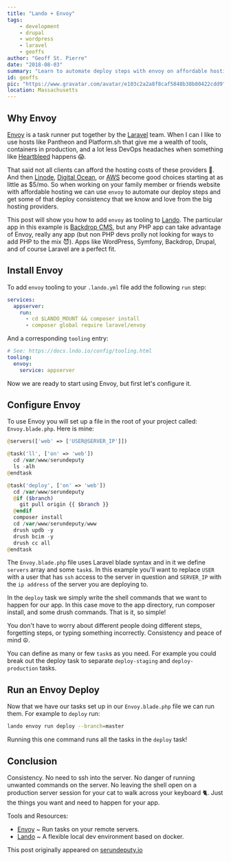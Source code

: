 ```yaml
---
title: "Lando + Envoy"
tags:
    - development
    - drupal
    - wordpress
    - laravel
    - geoffs
author: "Geoff St. Pierre"
date: "2018-08-03"
summary: "Learn to automate deploy steps with envoy on affordable hosting."
id: geoffs
pic: "https://www.gravatar.com/avatar/e103c2a2a8f8caf5848b38b80422cdd9"
location: Massachusetts
---
```


Why Envoy
---------

<a href="https://laravel.com/docs/5.6/envoy">Envoy</a> is a task runner put together by the <a href="https://laravel.com">Laravel</a> team. When I can I like to use hosts like Pantheon and Platform.sh that give me a wealth of tools, containers in production, and a lot less DevOps headaches when something like <a href="http://heartbleed.com/">Heartbleed</a> happens 😱. 

That said not all clients can afford the hosting costs of these providers 💸. And then <a href="https://linode.com">Linode</a>, <a href="https://www.digitalocean.com">Digital Ocean</a>, or <a href="https://aws.amazon.com/what-is-cloud-computing/?sc_channel=PS&sc_campaign=acquisition_US&sc_publisher=google&sc_medium=ACQ-P%7CPS-GO%7CBrand%7CSU%7CCore%7CCore%7CUS%7CEN%7CText&sc_content=sitelink&sc_detail=aws&sc_category=core&sc_segment=what_is_cloud_computing&sc_matchtype=e&sc_country=US&s_kwcid=AL!4422!3!280392801017!e!!g!!aws&ef_id=WgzYSgAAAGNYiE_V:20180729121503:s">AWS</a> become good choices starting at as little as $5/mo. So when working on your family member or friends website with affordable hosting we can use `envoy` to automate our deploy steps and get some of that deploy consistency that we know and love from the big hosting providers.

This post will show you how to add `envoy` as tooling to <a href="https://docs.devwithlando.io">Lando</a>. The particular app in this example is <a href="https://backdropcms.org">Backdrop CMS</a>, but any PHP app can take advantage of Envoy, really any app (but non PHP devs prolly not looking for ways to add PHP to the mix 😈).  Apps like WordPress, Symfony, Backdrop, Drupal, and of course Laravel are a perfect fit.

Install Envoy
-------------

To add `envoy` tooling to your `.lando.yml` file add the following `run` step:

```yaml
services:
  appserver:
    run:
      - cd $LANDO_MOUNT && composer install
      - composer global require laravel/envoy
```

And a corresponding `tooling` entry:

```yaml
# See: https://docs.lndo.io/config/tooling.html
tooling:
  envoy:
    service: appserver
```

Now we are ready to start using Envoy, but first let's configure it.

Configure Envoy
---------------

To use Envoy you will set up a file in the root of your project called: `Envoy.blade.php`. Here is mine:

```php
@servers(['web' => ['USER@SERVER_IP']])

@task('ll', ['on' => 'web'])
  cd /var/www/serundeputy
  ls -alh
@endtask

@task('deploy', ['on' => 'web'])
  cd /var/www/serundeputy
  @if ($branch)
    git pull origin {{ $branch }}
  @endif
  composer install
  cd /var/www/serundeputy/www
  drush updb -y
  drush bcim -y
  drush cc all
@endtask
```

The `Envoy.blade.php` file uses Laravel blade syntax and in it we define `servers` array and some `task`s.  In this example you'll want to replace `USER` with a user that has `ssh` access to the server in question and `SERVER_IP` with the `ip address` of the server you are deploying to.

In the `deploy` task we simply write the shell commands that we want to happen for our app.  In this case move to the app directory, run composer install, and some drush commands. That is it, so simple! 

You don't have to worry about different people doing different steps, forgetting steps, or typing something incorrectly. Consistency and peace of mind ☮️.

You can define as many or few `task`s as you need. For example you could break out the deploy task to separate `deploy-staging` and `deploy-production` tasks.

Run an Envoy Deploy
-------------------

Now that we have our tasks set up in our `Envoy.blade.php` file we can run them. For example to `deploy` run:

```bash
lando envoy run deploy --branch=master
```

Running this one command runs all the tasks in the `deploy` task!

Conclusion
----------

Consistency. No need to ssh into the server. No danger of running unwanted commands on the server. No leaving the shell open on a production server session for your cat to walk across your keyboard 🐈. Just the things you want and need to happen for your app.

Tools and Resources:
<ul>
<li><a href="https://laravel.com/docs/5.6/envoy">Envoy</a> ~ Run tasks on your remote servers.</li>
<li><a href="https://docs.devwithlando.io">Lando</a> ~ A flexible local dev environment based on docker.</li>
</ul>

This post originally appeared on <a href="https://serundeputy.io">serundeputy.io</a>


